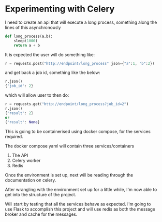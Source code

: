 # Experimenting with Celery

I need to create an api that will execute a long process, something along the lines of this asynchronously

```python
def long_process(a,b):
    sleep(1000)
    return a + b
```

It is expected the user will do something like:

```python
r = requests.post("http://endpoint/long_process" json={"a":1, "b":2})
```

and get back a job id, something like the below:

```python
r.json()
{"job_id": 2}
```

which will allow user to then do:

```python
r = requests.get("http://endpoint/long_process?job_id=2")
r.json()
{"result": 2}
or
{"result": None}
```

This is going to be containerised using docker compose, for the services required.

The docker compose yaml will contain three services/containers

1. The API
2. Celery worker
3. Redis

Once the environment is set up, next will be reading through the documentation on celery.

After wrangling with the environment set up for a little while, I'm now able to get into the structure of the project.

Will start by testing that all the services behave as expected. I'm going to use Flask to accomplish this project and will use redis as both the message broker and cache for the messages.
